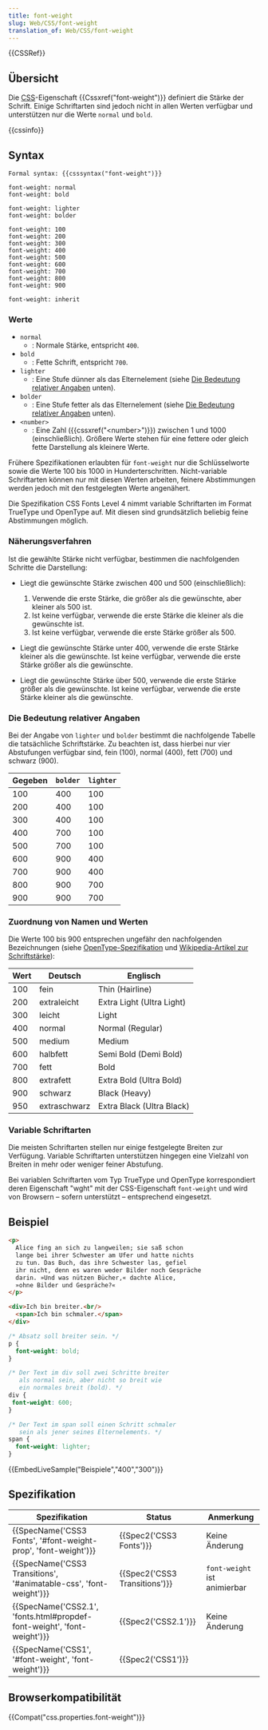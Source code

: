 ```yaml
---
title: font-weight
slug: Web/CSS/font-weight
translation_of: Web/CSS/font-weight
---
```

{{CSSRef}}

## Übersicht

Die [CSS](/de/docs/CSS "CSS")-Eigenschaft {{Cssxref("font-weight")}} definiert die Stärke der Schrift. Einige Schriftarten sind jedoch nicht in allen Werten verfügbar und unterstützen nur die Werte `normal` und `bold`.

{{cssinfo}}

## Syntax

    Formal syntax: {{csssyntax("font-weight")}}

    font-weight: normal
    font-weight: bold

    font-weight: lighter
    font-weight: bolder

    font-weight: 100
    font-weight: 200
    font-weight: 300
    font-weight: 400
    font-weight: 500
    font-weight: 600
    font-weight: 700
    font-weight: 800
    font-weight: 900

    font-weight: inherit

### Werte

- `normal`
  - : Normale Stärke, entspricht `400`.
- `bold`
  - : Fette Schrift, entspricht `700`.
- `lighter`
  - : Eine Stufe dünner als das Elternelement (siehe [Die Bedeutung relativer Angaben](#relative_angaben) unten).
- `bolder`
  - : Eine Stufe fetter als das Elternelement (siehe [Die Bedeutung relativer Angaben](#relative_angaben) unten).
- `<number>`
  - : Eine Zahl ({{cssxref("&lt;number&gt;")}}) zwischen 1 und 1000 (einschließlich). Größere Werte stehen für eine fettere oder gleich fette Darstellung als kleinere Werte.

Frühere Spezifikationen erlaubten für `font-weight` nur die Schlüsselworte sowie die Werte 100 bis 1000 in Hunderterschritten. Nicht-variable Schriftarten können nur mit diesen Werten arbeiten, feinere Abstimmungen werden jedoch mit den festgelegten Werte angenähert.

Die Spezifikation CSS Fonts Level 4 nimmt variable Schriftarten im Format TrueType und OpenType auf. Mit diesen sind grundsätzlich beliebig feine Abstimmungen möglich.

### Näherungsverfahren

Ist die gewählte Stärke nicht verfügbar, bestimmen die nachfolgenden Schritte die Darstellung:

- Liegt die gewünschte Stärke zwischen 400 und 500 (einschließlich):

  1. Verwende die erste Stärke, die größer als die gewünschte, aber kleiner als 500 ist.
  2. Ist keine verfügbar, verwende die erste Stärke die kleiner als die gewünschte ist.
  3. Ist keine verfügbar, verwende die erste Stärke größer als 500.

- Liegt die gewünschte Stärke unter 400, verwende die erste Stärke kleiner als die gewünschte. Ist keine verfügbar, verwende die erste Stärke größer als die gewünschte.
- Liegt die gewünschte Stärke über 500, verwende die erste Stärke größer als die gewünschte. Ist keine verfügbar, verwende die erste Stärke kleiner als die gewünschte.

### Die Bedeutung relativer Angaben

Bei der Angabe von `lighter` und `bolder` bestimmt die nachfolgende Tabelle die tatsächliche Schriftstärke. Zu beachten ist, dass hierbei nur vier Abstufungen verfügbar sind, fein (100), normal (400), fett (700) und schwarz (900).

| Gegeben | `bolder` | `lighter` |
| ------- | -------- | --------- |
| 100     | 400      | 100       |
| 200     | 400      | 100       |
| 300     | 400      | 100       |
| 400     | 700      | 100       |
| 500     | 700      | 100       |
| 600     | 900      | 400       |
| 700     | 900      | 400       |
| 800     | 900      | 700       |
| 900     | 900      | 700       |

### Zuordnung von Namen und Werten

Die Werte 100 bis 900 entsprechen ungefähr den nachfolgenden Bezeichnungen (siehe [OpenType-Spezifikation](https://docs.microsoft.com/en-us/typography/opentype/spec/os2#usweightclass) und [Wikipedia-Artikel zur Schriftstärke](https://de.wikipedia.org/wiki/Schriftschnitt#Variation_der_Schriftst%C3%A4rke)):

| Wert | Deutsch      | Englisch                  |
| ---- | ------------ | ------------------------- |
| 100  | fein         | Thin (Hairline)           |
| 200  | extraleicht  | Extra Light (Ultra Light) |
| 300  | leicht       | Light                     |
| 400  | normal       | Normal (Regular)          |
| 500  | medium       | Medium                    |
| 600  | halbfett     | Semi Bold (Demi Bold)     |
| 700  | fett         | Bold                      |
| 800  | extrafett    | Extra Bold (Ultra Bold)   |
| 900  | schwarz      | Black (Heavy)             |
| 950  | extraschwarz | Extra Black (Ultra Black) |

### Variable Schriftarten

Die meisten Schriftarten stellen nur einige festgelegte Breiten zur Verfügung. Variable Schriftarten unterstützen hingegen eine Vielzahl von Breiten in mehr oder weniger feiner Abstufung.

Bei variablen Schriftarten vom Typ TrueType und OpenType korrespondiert deren Eigenschaft "wght" mit der CSS-Eigenschaft `font-weight` und wird von Browsern – sofern unterstützt – entsprechend eingesetzt.

## Beispiel

```html
<p>
  Alice fing an sich zu langweilen; sie saß schon
  lange bei ihrer Schwester am Ufer und hatte nichts
  zu tun. Das Buch, das ihre Schwester las, gefiel
  ihr nicht, denn es waren weder Bilder noch Gespräche
  darin. »Und was nützen Bücher,« dachte Alice,
  »ohne Bilder und Gespräche?«
</p>

<div>Ich bin breiter.<br/>
  <span>Ich bin schmaler.</span>
</div>
```

```css
/* Absatz soll breiter sein. */
p {
  font-weight: bold;
}

/* Der Text im div soll zwei Schritte breiter
   als normal sein, aber nicht so breit wie
   ein normales breit (bold). */
div {
 font-weight: 600;
}

/* Der Text im span soll einen Schritt schmaler
   sein als jener seines Elternelements. */
span {
  font-weight: lighter;
}
```

{{EmbedLiveSample("Beispiele","400","300")}}

## Spezifikation

| Spezifikation                                                                                    | Status                                   | Anmerkung                    |
| ------------------------------------------------------------------------------------------------ | ---------------------------------------- | ---------------------------- |
| {{SpecName('CSS3 Fonts', '#font-weight-prop', 'font-weight')}}             | {{Spec2('CSS3 Fonts')}}         | Keine Änderung               |
| {{SpecName('CSS3 Transitions', '#animatable-css', 'font-weight')}}         | {{Spec2('CSS3 Transitions')}} | `font-weight` ist animierbar |
| {{SpecName('CSS2.1', 'fonts.html#propdef-font-weight', 'font-weight')}} | {{Spec2('CSS2.1')}}                 | Keine Änderung               |
| {{SpecName('CSS1', '#font-weight', 'font-weight')}}                             | {{Spec2('CSS1')}}                 |                              |

## Browserkompatibilität

{{Compat("css.properties.font-weight")}}
